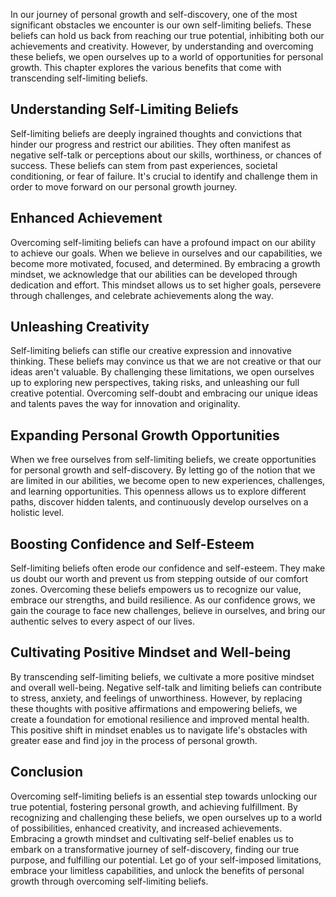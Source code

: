 
In our journey of personal growth and self-discovery, one of the most significant obstacles we encounter is our own self-limiting beliefs. These beliefs can hold us back from reaching our true potential, inhibiting both our achievements and creativity. However, by understanding and overcoming these beliefs, we open ourselves up to a world of opportunities for personal growth. This chapter explores the various benefits that come with transcending self-limiting beliefs.

## Understanding Self-Limiting Beliefs

Self-limiting beliefs are deeply ingrained thoughts and convictions that hinder our progress and restrict our abilities. They often manifest as negative self-talk or perceptions about our skills, worthiness, or chances of success. These beliefs can stem from past experiences, societal conditioning, or fear of failure. It's crucial to identify and challenge them in order to move forward on our personal growth journey.

## Enhanced Achievement

Overcoming self-limiting beliefs can have a profound impact on our ability to achieve our goals. When we believe in ourselves and our capabilities, we become more motivated, focused, and determined. By embracing a growth mindset, we acknowledge that our abilities can be developed through dedication and effort. This mindset allows us to set higher goals, persevere through challenges, and celebrate achievements along the way.

## Unleashing Creativity

Self-limiting beliefs can stifle our creative expression and innovative thinking. These beliefs may convince us that we are not creative or that our ideas aren't valuable. By challenging these limitations, we open ourselves up to exploring new perspectives, taking risks, and unleashing our full creative potential. Overcoming self-doubt and embracing our unique ideas and talents paves the way for innovation and originality.

## Expanding Personal Growth Opportunities

When we free ourselves from self-limiting beliefs, we create opportunities for personal growth and self-discovery. By letting go of the notion that we are limited in our abilities, we become open to new experiences, challenges, and learning opportunities. This openness allows us to explore different paths, discover hidden talents, and continuously develop ourselves on a holistic level.

## Boosting Confidence and Self-Esteem

Self-limiting beliefs often erode our confidence and self-esteem. They make us doubt our worth and prevent us from stepping outside of our comfort zones. Overcoming these beliefs empowers us to recognize our value, embrace our strengths, and build resilience. As our confidence grows, we gain the courage to face new challenges, believe in ourselves, and bring our authentic selves to every aspect of our lives.

## Cultivating Positive Mindset and Well-being

By transcending self-limiting beliefs, we cultivate a more positive mindset and overall well-being. Negative self-talk and limiting beliefs can contribute to stress, anxiety, and feelings of unworthiness. However, by replacing these thoughts with positive affirmations and empowering beliefs, we create a foundation for emotional resilience and improved mental health. This positive shift in mindset enables us to navigate life's obstacles with greater ease and find joy in the process of personal growth.

## Conclusion

Overcoming self-limiting beliefs is an essential step towards unlocking our true potential, fostering personal growth, and achieving fulfillment. By recognizing and challenging these beliefs, we open ourselves up to a world of possibilities, enhanced creativity, and increased achievements. Embracing a growth mindset and cultivating self-belief enables us to embark on a transformative journey of self-discovery, finding our true purpose, and fulfilling our potential. Let go of your self-imposed limitations, embrace your limitless capabilities, and unlock the benefits of personal growth through overcoming self-limiting beliefs.
